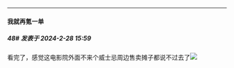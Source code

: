 ﻿
*****

####  我就再氪一单  
##### 48#       发表于 2024-2-28 15:59

看完了，感觉这电影院外面不来个威士忌周边售卖摊子都说不过去了<img src="https://static.saraba1st.com/image/smiley/face2017/067.png" referrerpolicy="no-referrer">

